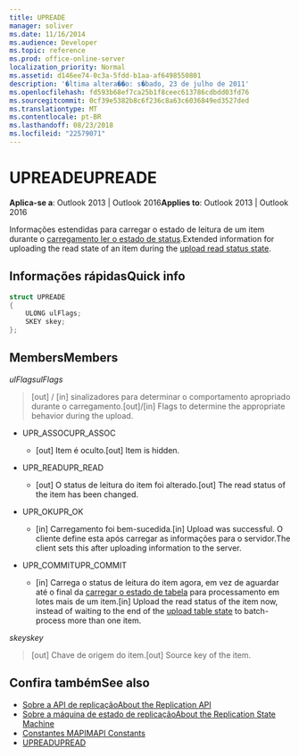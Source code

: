 ```yaml
---
title: UPREADE
manager: soliver
ms.date: 11/16/2014
ms.audience: Developer
ms.topic: reference
ms.prod: office-online-server
localization_priority: Normal
ms.assetid: d146ee74-0c3a-5fdd-b1aa-af6498550801
description: '�ltima altera��o: s�bado, 23 de julho de 2011'
ms.openlocfilehash: fd593b68ef7ca25b1f8ceec613786cdbdd03fd76
ms.sourcegitcommit: 0cf39e5382b8c6f236c8a63c6036849ed3527ded
ms.translationtype: MT
ms.contentlocale: pt-BR
ms.lasthandoff: 08/23/2018
ms.locfileid: "22579071"
---
```

# <a name="upreade"></a><span data-ttu-id="19c72-103">UPREADE</span><span class="sxs-lookup"><span data-stu-id="19c72-103">UPREADE</span></span>

<span data-ttu-id="19c72-104">**Aplica-se a**: Outlook 2013 | Outlook 2016</span><span class="sxs-lookup"><span data-stu-id="19c72-104">**Applies to**: Outlook 2013 | Outlook 2016</span></span> 
  
<span data-ttu-id="19c72-105">Informações estendidas para carregar o estado de leitura de um item durante o [carregamento ler o estado de status](upload-read-status-state.md).</span><span class="sxs-lookup"><span data-stu-id="19c72-105">Extended information for uploading the read state of an item during the [upload read status state](upload-read-status-state.md).</span></span>
  
## <a name="quick-info"></a><span data-ttu-id="19c72-106">Informações rápidas</span><span class="sxs-lookup"><span data-stu-id="19c72-106">Quick info</span></span>

```cpp
struct UPREADE 
{ 
    ULONG ulFlags; 
    SKEY skey; 
};
```

## <a name="members"></a><span data-ttu-id="19c72-107">Members</span><span class="sxs-lookup"><span data-stu-id="19c72-107">Members</span></span>

<span data-ttu-id="19c72-108">_ulFlags_</span><span class="sxs-lookup"><span data-stu-id="19c72-108">_ulFlags_</span></span>
  
>  <span data-ttu-id="19c72-109">[out] / [in] sinalizadores para determinar o comportamento apropriado durante o carregamento.</span><span class="sxs-lookup"><span data-stu-id="19c72-109">[out]/[in] Flags to determine the appropriate behavior during the upload.</span></span> 
    
  - <span data-ttu-id="19c72-110">UPR_ASSOC</span><span class="sxs-lookup"><span data-stu-id="19c72-110">UPR_ASSOC</span></span>
    
    - <span data-ttu-id="19c72-111">[out] Item é oculto.</span><span class="sxs-lookup"><span data-stu-id="19c72-111">[out] Item is hidden.</span></span>
    
  - <span data-ttu-id="19c72-112">UPR_READ</span><span class="sxs-lookup"><span data-stu-id="19c72-112">UPR_READ</span></span>
    
    - <span data-ttu-id="19c72-113">[out] O status de leitura do item foi alterado.</span><span class="sxs-lookup"><span data-stu-id="19c72-113">[out] The read status of the item has been changed.</span></span>
    
  - <span data-ttu-id="19c72-114">UPR_OK</span><span class="sxs-lookup"><span data-stu-id="19c72-114">UPR_OK</span></span>
    
    - <span data-ttu-id="19c72-115">[in] Carregamento foi bem-sucedida.</span><span class="sxs-lookup"><span data-stu-id="19c72-115">[in] Upload was successful.</span></span> <span data-ttu-id="19c72-116">O cliente define esta após carregar as informações para o servidor.</span><span class="sxs-lookup"><span data-stu-id="19c72-116">The client sets this after uploading information to the server.</span></span>
    
  - <span data-ttu-id="19c72-117">UPR_COMMIT</span><span class="sxs-lookup"><span data-stu-id="19c72-117">UPR_COMMIT</span></span>
    
    - <span data-ttu-id="19c72-118">[in] Carrega o status de leitura do item agora, em vez de aguardar até o final da [carregar o estado de tabela](upload-table-state.md) para processamento em lotes mais de um item.</span><span class="sxs-lookup"><span data-stu-id="19c72-118">[in] Upload the read status of the item now, instead of waiting to the end of the [upload table state](upload-table-state.md) to batch-process more than one item.</span></span> 
    
<span data-ttu-id="19c72-119">_skey_</span><span class="sxs-lookup"><span data-stu-id="19c72-119">_skey_</span></span>
  
> <span data-ttu-id="19c72-120">[out] Chave de origem do item.</span><span class="sxs-lookup"><span data-stu-id="19c72-120">[out] Source key of the item.</span></span>
    
## <a name="see-also"></a><span data-ttu-id="19c72-121">Confira também</span><span class="sxs-lookup"><span data-stu-id="19c72-121">See also</span></span>

- [<span data-ttu-id="19c72-122">Sobre a API de replicação</span><span class="sxs-lookup"><span data-stu-id="19c72-122">About the Replication API</span></span>](about-the-replication-api.md)
- [<span data-ttu-id="19c72-123">Sobre a máquina de estado de replicação</span><span class="sxs-lookup"><span data-stu-id="19c72-123">About the Replication State Machine</span></span>](about-the-replication-state-machine.md)
- [<span data-ttu-id="19c72-124">Constantes MAPI</span><span class="sxs-lookup"><span data-stu-id="19c72-124">MAPI Constants</span></span>](mapi-constants.md)
- [<span data-ttu-id="19c72-125">UPREAD</span><span class="sxs-lookup"><span data-stu-id="19c72-125">UPREAD</span></span>](upread.md)

